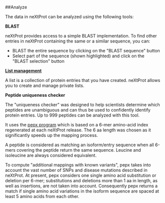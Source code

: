 ##Analyze

The data in neXtProt can be analyzed using the following tools:

**BLAST** 

neXtProt provides access to a simple BLAST implementation. To find other entries in neXtProt containing the same or a similar sequence, you can:

* BLAST the entire sequence by clicking on the "BLAST sequence" button
* Select part of the sequence (shown highlighted) and click on the "BLAST selection" button 

**[List management](/help/protein-lists)**

A list is a collection of protein entries that you have created. neXtProt allows you to create and manage private lists.

**Peptide uniqueness checker**

The "uniqueness checker" was designed to help scientists determine which peptides are unambiguous and can thus be used to confidently identify protein entries. Up to 999 peptides can be analyzed with this tool.

It uses the [pepx program](https://github.com/calipho-sib/pepx) which is based on a 6-mer amino-acid index regenerated at each neXtProt release. The 6 aa length was chosen as it significantly speeds up the mapping process.

A peptide is considered as matching an isoform/entry sequence when all 6-mers covering the peptide return the same sequence. Leucine and isoleucine are always considered equivalent.

To compute "additional mappings with known variants", pepx takes into account the vast number of SNPs and disease mutations described in neXtProt.  At present, pepx considers one single amino acid substitution or deletion per 6-mer; substitutions and deletions more than 1 aa in length, as well as insertions, are not taken into account. Consequently pepx returns a match if single amino acid variations in the isoform sequence are spaced at least 5 amino acids from each other.
